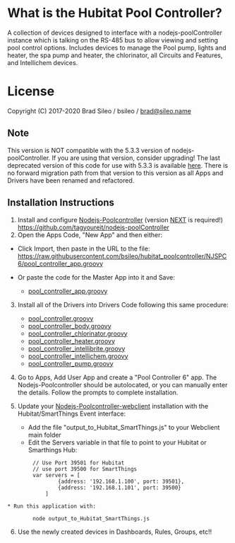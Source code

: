 # What is the Hubitat Pool Controller?
A collection of devices designed to interface with a nodejs-poolController instance which is talking on the RS-485 bus to allow viewing and setting pool control options. Includes devices to manage the Pool pump, lights and heater, the spa pump and heater, the chlorinator, all Circuits and Features, and Intellichem devices.

# License
Copyright (C) 2017-2020  Brad Sileo / bsileo / brad@sileo.name

## Note
This version is NOT compatible with the 5.3.3 version of nodejs-poolController. If you are using that version, consider upgrading! The last deprecated version of this code for use with 5.3.3 is available [here](https://github.com/bsileo/hubitat_poolcontroller/tree/NJPC-5.3.3). There is no forward migration path from that version to this version as all Apps and Drivers have been renamed and refactored. 

## Installation Instructions

1. Install and configure [Nodejs-Poolcontroller](https://github.com/tagyoureit/nodejs-poolController) (version [NEXT](https://github.com/tagyoureit/nodejs-poolController/tree/next) is required!)
          https://github.com/tagyoureit/nodejs-poolController
2. Open the Apps Code, "New App" and then either:

- Click Import, then paste in the URL to the file: https://raw.githubusercontent.com/bsileo/hubitat_poolcontroller/NJSPC6/pool_controller_app.groovy

- Or paste the code for the Master App into it and Save:

	* [pool_controller_app.groovy](https://raw.githubusercontent.com/bsileo/hubitat_poolcontroller/NJSPC6/pool_controller_app.groovy) 
     	
3. Install all of the Drivers into Drivers Code following this same procedure:
     	
	* [pool_controller.groovy](https://raw.githubusercontent.com/bsileo/hubitat_poolcontroller/NJSPC6/pool_controller.groovy)
	* [pool_controller_body.groovy](https://raw.githubusercontent.com/bsileo/hubitat_poolcontroller/NJSPC6/pool_controller_body.groovy)
	* [pool_controller_chlorinator.groovy](https://raw.githubusercontent.com/bsileo/hubitat_poolcontroller/NJSPC6//pool_controller_chlorinator.groovy)
	* [pool_controller_heater.groovy](https://raw.githubusercontent.com/bsileo/hubitat_poolcontroller/NJSPC6/pool_controller_heater.groovy)
	* [pool_controller_intellibrite.groovy](https://raw.githubusercontent.com/bsileo/hubitat_poolcontroller/NJSPC6/pool_controller_intellibrite.groovy)
	* [pool_controller_intellichem.groovy](https://raw.githubusercontent.com/bsileo/hubitat_poolcontroller/NJSPC6/pool_controller_intellichem.groovy)
	* [pool_controller_pump.groovy](https://github.com/bsileo/hubitat_poolcontroller/blob/master/pool_controller_pump.groovy)


4. Go to Apps, Add User App and create a "Pool Controller 6" app. The Nodejs-Poolcontroller should be autolocated, or you can manually enter the details. Follow the prompts to complete installation.

5. Update your [Nodejs-Poolcontroller-webclient](https://github.com/tagyoureit/nodejs-poolController-webClient) installation with the Hubitat/SmartThings Event interface: 
	* Add the file "output_to_Hubitat_SmartThings.js" to your Webclient main folder
	* Edit the Servers variable in that file to point to your Hubitat or Smarthings Hub:
```
		// Use Port 39501 for Hubitat
		// use port 39500 for SmartThings
		var servers = [
    			{address: '192.168.1.100', port: 39501},
    			{address: '192.168.1.101', port: 39500}
			]       
```

	* Run this application with:

```
		node output_to_Hubitat_SmartThings.js
```


6. Use the newly created devices in Dashboards, Rules, Groups, etc!!

